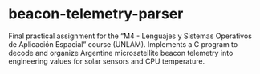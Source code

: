 # beacon-telemetry-parser
Final practical assignment for the “M4 - Lenguajes y Sistemas Operativos de Aplicación Espacial” course (UNLAM). Implements a C program to decode and organize Argentine microsatellite beacon telemetry into engineering values for solar sensors and CPU temperature.
